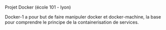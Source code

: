 Projet Docker (école 101 - lyon)

Docker-1 a pour but de faire manipuler docker et docker-machine, la base pour comprendre le principe de la containerisation de services.

